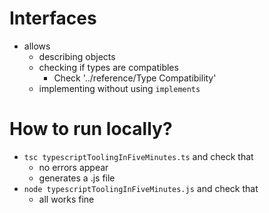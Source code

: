 # Interfaces
* allows
  * describing objects
  * checking if types are compatibles
    * Check '../reference/Type Compatibility'
  * implementing without using `implements`

# How to run locally?
* `tsc typescriptToolingInFiveMinutes.ts` and check that
  * no errors appear
  * generates a .js file
* `node typescriptToolingInFiveMinutes.js` and check that
  * all works fine
